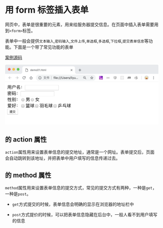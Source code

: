# 用 form 标签插入表单

网页中，表单是很重要的元素，用来给服务器提交信息。在页面中插入表单需要用到`<form>`标签。

表单中一般会提供`文本输入`,`密码输入`,`文件上传`,`单选框`,`多选框`,`下拉框`,`提交表单信息`等功能。下面是一个带了常见功能的表单

[案例源码](./demo/demo01.html)

![](./images/01.png)

## <form> 的 action 属性

`action`属性用来设置表单信息的提交地址，通常是一个网址。表单提交后，页面会自动跳转到该地址，并把表单中用户填写的信息传递过去。

## <form> 的 method 属性

`method`属性用来设置表单信息的提交方式，常见的提交方式有两种，一种是`get`，一种是`post`。

-   `get`方式提交的时候，表单信息会明确的显示在浏览器的地址栏中

-   `post`方式提价的时候，可以把表单信息隐藏在后台中，一般人看不到用户填写的信息
